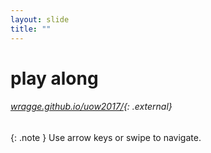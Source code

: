 ```yaml
---
layout: slide
title: ""
---
```


# play along

###### [wragge.github.io/uow2017/](http://wragge.github.io/uow2017/){: .external}


{: .note }
Use arrow keys or swipe to navigate.  
